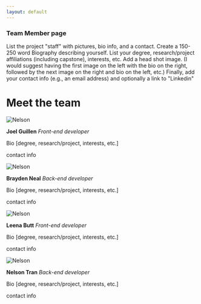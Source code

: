 ```yaml
---
layout: default
---
```


### Team Member page

List the project "staff" with pictures, bio info, and a contact.
Create a 150-250 word Biography describing yourself.  List your degree, research/project affiliations (including capstone), interests, etc.
Add a head shot image.  (I would suggest having the first image on the left with the bio on the right, followed by the next image on the right and bio on the left, etc.)
Finally, add your contact info (e.g., an email address) and optionally a link to "Linkedin" 

# Meet the team

<div class="member">
    <img src="{{site.url}}{{ site.baseurl }}/assets/images/team/team-placeholder.jpg" alt="Nelson">
    <div class="bio">
<div markdown="1" class="name">

**Joel Guillen** *Front-end developer*

</div>
        <p>
            Bio [degree, research/project, interests, etc.]
        </p>
        <p>
            contact info
        </p>
    </div>
</div>

<div class="member">
    <img src="{{site.url}}{{ site.baseurl }}/assets/images/team/team-placeholder.jpg" alt="Nelson">
    <div class="bio">
<div markdown="1" class="name">

**Brayden Neal** *Back-end developer*

</div>
        <p>
            Bio [degree, research/project, interests, etc.]
        </p>
        <p>
            contact info
        </p>
    </div>
</div>

<div class="member">
    <img src="{{site.url}}{{ site.baseurl }}/assets/images/team/team-placeholder.jpg" alt="Nelson">
    <div class="bio">
<div markdown="1" class="name">

**Leena Butt** *Front-end developer*

</div>
        <p>
            Bio [degree, research/project, interests, etc.]
        </p>
        <p>
            contact info
        </p>
    </div>
</div>

<div class="member">
    <img src="{{site.url}}{{ site.baseurl }}/assets/images/team/team-placeholder.jpg" alt="Nelson">
    <div class="bio">
<div markdown="1" class="name">

**Nelson Tran** *Back-end developer*

</div>
        <p>
            Bio [degree, research/project, interests, etc.]
        </p>
        <p>
            contact info
        </p>
    </div>
</div>